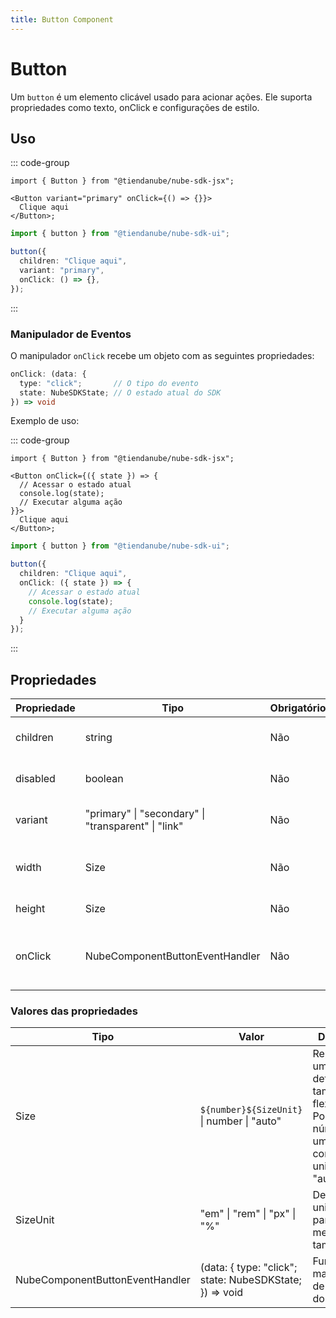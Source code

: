 ```yaml
---
title: Button Component
---
```


# Button

Um `button` é um elemento clicável usado para acionar ações.
Ele suporta propriedades como texto, onClick e configurações de estilo.

## Uso

::: code-group

```tsx [JSX]
import { Button } from "@tiendanube/nube-sdk-jsx";

<Button variant="primary" onClick={() => {}}>
  Clique aqui
</Button>;
```

```typescript [Declarativo]
import { button } from "@tiendanube/nube-sdk-ui";

button({
  children: "Clique aqui",
  variant: "primary",
  onClick: () => {},
});
```

:::

### Manipulador de Eventos

O manipulador `onClick` recebe um objeto com as seguintes propriedades:

```typescript
onClick: (data: {
  type: "click";       // O tipo do evento
  state: NubeSDKState; // O estado atual do SDK
}) => void
```

Exemplo de uso:

::: code-group

```tsx [JSX]
import { Button } from "@tiendanube/nube-sdk-jsx";

<Button onClick={({ state }) => {
  // Acessar o estado atual
  console.log(state);
  // Executar alguma ação
}}>
  Clique aqui
</Button>;
```

```typescript [Declarativo]
import { button } from "@tiendanube/nube-sdk-ui";

button({
  children: "Clique aqui",
  onClick: ({ state }) => {
    // Acessar o estado atual
    console.log(state);
    // Executar alguma ação
  }
});
```

:::

## Propriedades

| Propriedade | Tipo                                                | Obrigatório | Descrição                                  |
| ----------- | --------------------------------------------------- | ----------- | ------------------------------------------ |
| children    | string                                              | Não         | Texto ou conteúdo do botão.                |
| disabled    | boolean                                             | Não         | Se o botão está desabilitado.              |
| variant     | "primary" \| "secondary" \| "transparent" \| "link" | Não         | Variante de estilo do botão.               |
| width       | Size                                                | Não         | Largura do botão (ex: "100%", "200px").    |
| height      | Size                                                | Não         | Altura do botão.                           |
| onClick     | NubeComponentButtonEventHandler                     | Não         | Função chamada quando o botão é clicado.   |

### Valores das propriedades

| Tipo                            | Valor                                                   | Descrição                                                                                           |
| ------------------------------- | ------------------------------------------------------- | --------------------------------------------------------------------------------------------------- |
| Size                            | `${number}${SizeUnit}` \| number \| "auto"              | Representa uma definição de tamanho flexível. Pode ser um número, uma string com unidade ou "auto". |
| SizeUnit                        | "em" \| "rem" \| "px" \| "%"                            | Define unidades para medidas de tamanho.                                                            |
| NubeComponentButtonEventHandler | (data: { type: "click"; state: NubeSDKState; }) => void | Função de manipulação de eventos do botão.                                                          |
